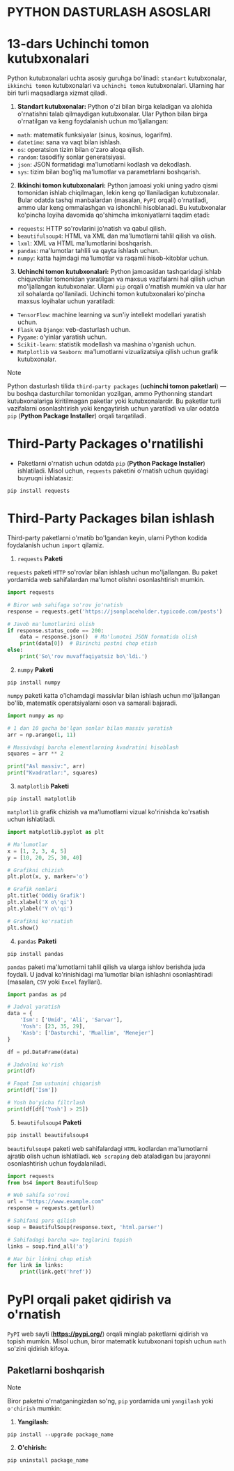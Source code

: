 # PYTHON DASTURLASH ASOSLARI

# 13-dars Uchinchi tomon kutubxonalari

Python kutubxonalari uchta asosiy guruhga bo'linadi: `standart` kutubxonalar, `ikkinchi tomon` kutubxonalari va `uchinchi tomon` kutubxonalari. Ularning har biri turli maqsadlarga xizmat qiladi.


1. **Standart kutubxonalar:**
Python o'zi bilan birga keladigan va alohida o'rnatishni talab qilmaydigan kutubxonalar. Ular Python bilan birga o'rnatilgan va keng foydalanish uchun mo'ljallangan:
- `math`: matematik funksiyalar (sinus, kosinus, logarifm).
- `datetime`: sana va vaqt bilan ishlash.
- `os`: operatsion tizim bilan o'zaro aloqa qilish.
- `random`: tasodifiy sonlar generatsiyasi.
- `json`: JSON formatidagi ma'lumotlarni kodlash va dekodlash.
- `sys`: tizim bilan bog'liq ma'lumotlar va parametrlarni boshqarish.

2. **Ikkinchi tomon kutubxonalari:**
Python jamoasi yoki uning yadro qismi tomonidan ishlab chiqilmagan, lekin keng qo'llaniladigan kutubxonalar. Bular odatda tashqi manbalardan (masalan, `PyPI` orqali) o'rnatiladi, ammo ular keng ommalashgan va ishonchli hisoblanadi. Bu kutubxonalar ko'pincha loyiha davomida qo'shimcha imkoniyatlarni taqdim etadi:
- `requests`: HTTP so'rovlarini jo'natish va qabul qilish.
- `beautifulsoup4`: HTML va XML dan ma'lumotlarni tahlil qilish va olish.
- `lxml`: XML va HTML ma'lumotlarini boshqarish.
- `pandas`: ma'lumotlar tahlili va qayta ishlash uchun.
- `numpy`: katta hajmdagi ma'lumotlar va raqamli hisob-kitoblar uchun.

3. **Uchinchi tomon kutubxonalari:**
Python jamoasidan tashqaridagi ishlab chiquvchilar tomonidan yaratilgan va maxsus vazifalarni hal qilish uchun mo'ljallangan kutubxonalar. Ularni `pip` orqali o'rnatish mumkin va ular har xil sohalarda qo'llaniladi. Uchinchi tomon kutubxonalari ko'pincha maxsus loyihalar uchun yaratiladi:
- `TensorFlow`: machine learning va sun'iy intellekt modellari yaratish uchun.
- `Flask` va `Django`: veb-dasturlash uchun.
- `Pygame`: o'yinlar yaratish uchun.
- `Scikit-learn`: statistik modellash va mashina o'rganish uchun.
- `Matplotlib` va `Seaborn`: ma'lumotlarni vizualizatsiya qilish uchun grafik kutubxonalar.


> [!NOTE]
> Python dasturlash tilida `third-party packages` (**uchinchi tomon paketlari**) — bu boshqa dasturchilar tomonidan yozilgan, ammo Pythonning standart kutubxonalariga kiritilmagan paketlar yoki kutubxonalardir. Bu paketlar turli vazifalarni osonlashtirish yoki kengaytirish uchun yaratiladi va ular odatda `pip` (**Python Package Installer**) orqali tarqatiladi.

# Third-Party Packages o'rnatilishi

- Paketlarni o'rnatish uchun odatda `pip` (**Python Package Installer**) ishlatiladi. Misol uchun, `requests` paketini o'rnatish uchun quyidagi buyruqni ishlatasiz:

```shell
pip install requests
```

# Third-Party Packages bilan ishlash

Third-party paketlarni o'rnatib bo'lgandan keyin, ularni Python kodida foydalanish uchun `import` qilamiz.

1. `requests` **Paketi**

`requests` paketi `HTTP` so'rovlar bilan ishlash uchun mo'ljallangan. Bu paket yordamida web sahifalardan ma'lumot olishni osonlashtirish mumkin.

```Python
import requests

# Biror web sahifaga so'rov jo'natish
response = requests.get('https://jsonplaceholder.typicode.com/posts')

# Javob ma'lumotlarini olish
if response.status_code == 200:
    data = response.json()  # Ma'lumotni JSON formatida olish
    print(data[0])  # Birinchi postni chop etish
else:
    print('So\'rov muvaffaqiyatsiz bo\'ldi.')
```

2. `numpy` **Paketi**

```shell
pip install numpy
```

`numpy` paketi katta o'lchamdagi massivlar bilan ishlash uchun mo'ljallangan bo'lib, matematik operatsiyalarni oson va samarali bajaradi.

```Python
import numpy as np

# 1 dan 10 gacha bo'lgan sonlar bilan massiv yaratish
arr = np.arange(1, 11)

# Massivdagi barcha elementlarning kvadratini hisoblash
squares = arr ** 2

print("Asl massiv:", arr)
print("Kvadratlar:", squares)
```

3. `matplotlib` **Paketi**

```shell
pip install matplotlib
```

`matplotlib` grafik chizish va ma'lumotlarni vizual ko'rinishda ko'rsatish uchun ishlatiladi.

```python
import matplotlib.pyplot as plt

# Ma'lumotlar
x = [1, 2, 3, 4, 5]
y = [10, 20, 25, 30, 40]

# Grafikni chizish
plt.plot(x, y, marker='o')

# Grafik nomlari
plt.title('Oddiy Grafik')
plt.xlabel('X o\'qi')
plt.ylabel('Y o\'qi')

# Grafikni ko'rsatish
plt.show()
```

4. `pandas` **Paketi**

```shell
pip install pandas
```

`pandas` paketi ma'lumotlarni tahlil qilish va ularga ishlov berishda juda foydali. U jadval ko'rinishidagi ma'lumotlar bilan ishlashni osonlashtiradi (masalan, `CSV` yoki `Excel` fayllari).

```python
import pandas as pd

# Jadval yaratish
data = {
    'Ism': ['Umid', 'Ali', 'Sarvar'],
    'Yosh': [23, 35, 29],
    'Kasb': ['Dasturchi', 'Muallim', 'Menejer']
}

df = pd.DataFrame(data)

# Jadvalni ko'rish
print(df)

# Faqat Ism ustunini chiqarish
print(df['Ism'])

# Yosh bo'yicha filtrlash
print(df[df['Yosh'] > 25])
```

5. `beautifulsoup4` **Paketi**

```python
pip install beautifulsoup4
```

`beautifulsoup4` paketi web sahifalardagi `HTML` kodlardan ma'lumotlarni ajratib olish uchun ishlatiladi. `Web scraping` deb ataladigan bu jarayonni osonlashtirish uchun foydalaniladi.

```python
import requests
from bs4 import BeautifulSoup

# Web sahifa so'rovi
url = "https://www.example.com"
response = requests.get(url)

# Sahifani pars qilish
soup = BeautifulSoup(response.text, 'html.parser')

# Sahifadagi barcha <a> teglarini topish
links = soup.find_all('a')

# Har bir linkni chop etish
for link in links:
    print(link.get('href'))
```



# PyPI orqali paket qidirish va o'rnatish

`PyPI` web sayti (**https://pypi.org/**) orqali minglab paketlarni qidirish va topish mumkin. Misol uchun, biror matematik kutubxonani topish uchun `math` so'zini qidirish kifoya.

## Paketlarni boshqarish

> [!NOTE]
> Biror paketni o'rnatganingizdan so'ng, `pip` yordamida uni `yangilash` yoki `o'chirish` mumkin:

1. **Yangilash:**

```shell
pip install --upgrade package_name
```

2. **O'chirish:**

```shell
pip uninstall package_name
```
